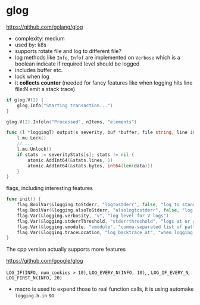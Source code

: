 # glog

https://github.com/golang/glog

- complexity: medium
- used by: k8s
- supports rotate file and log to different file?
- log methods like `Info`, `Infof` are implemented on `Verbose` which is a boolean indicate if required level should be logged
- includes buffer etc.
- lock when log
- it **collects counter** (needed for fancy features like when logging hits line file:N emit a stack trace)

````go
if glog.V(2) {
    glog.Info("Starting transaction...")
}

glog.V(2).Infoln("Processed", nItems, "elements")
````

````go
func (l *loggingT) output(s severity, buf *buffer, file string, line int, alsoToStderr bool) {
	l.mu.Lock()
	// ...
    l.mu.Unlock()
    if stats := severityStats[s]; stats != nil {
        atomic.AddInt64(&stats.lines, 1)
        atomic.AddInt64(&stats.bytes, int64(len(data)))
    }
}
````

flags, including interesting features

````go
func init() {
	flag.BoolVar(&logging.toStderr, "logtostderr", false, "log to standard error instead of files")
    flag.BoolVar(&logging.alsoToStderr, "alsologtostderr", false, "log to standard error as well as files")
    flag.Var(&logging.verbosity, "v", "log level for V logs")
    flag.Var(&logging.stderrThreshold, "stderrthreshold", "logs at or above this threshold go to stderr")
    flag.Var(&logging.vmodule, "vmodule", "comma-separated list of pattern=N settings for file-filtered logging")
    flag.Var(&logging.traceLocation, "log_backtrace_at", "when logging hits line file:N, emit a stack trace")
}
````

The cpp version actually supports more features 

https://github.com/google/glog

`LOG_IF(INFO, num_cookies > 10)`, `LOG_EVERY_N(INFO, 10)`, , `LOG_IF_EVERY_N`, `LOG_FIRST_N(INFO, 20)`

- macro is used to expend those to real function calls, it is using automake `logging.h.in` so